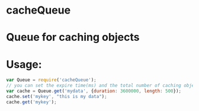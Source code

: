 cacheQueue
==========

# Queue for caching objects

# Usage:
```javascript
var Queue = require('cacheQueue');
// you can set the expire time(ms) and the total number of caching objects 
var cache = Queue.get('mydata', {duration: 3600000, length: 500});
cache.set('mykey', "this is my data");
cache.get('mykey');

```
